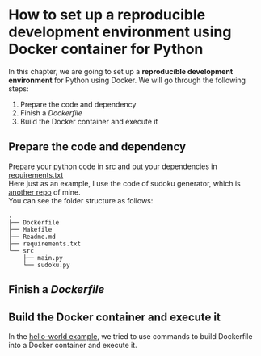 # How to set up a reproducible development environment using Docker container for Python

In this chapter, we are going to set up a **reproducible development environment** for Python using Docker.
We will go through the following steps:
1. Prepare the code and dependency
2. Finish a *Dockerfile*
3. Build the Docker container and execute it

## Prepare the code and dependency
Prepare your python code in [src](./src) and put your dependencies in [requirements.txt](./requirements.txt)  
Here just as an example, I use the code of sudoku generator, which is [another repo](https://github.com/ZequnZ/CV-based-sudoku-solver) of mine.  
You can see the folder structure as follows:

```
.
├── Dockerfile
├── Makefile
├── Readme.md
├── requirements.txt
└── src
    ├── main.py
    └── sudoku.py

```

## Finish a *Dockerfile*

## Build the Docker container and execute it

In the [hello-world example](https://github.com/ZequnZ/python-x-docker-handbook#an-hello-world-example), we tried to use commands to build Dockerfile into a Docker container and execute it.
